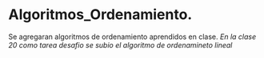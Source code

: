 # Algoritmos_Ordenamiento.
Se agregaran algoritmos de ordenamiento aprendidos en clase.
_En la clase 20 como tarea desafio se subio el algoritmo de ordenamineto lineal_
